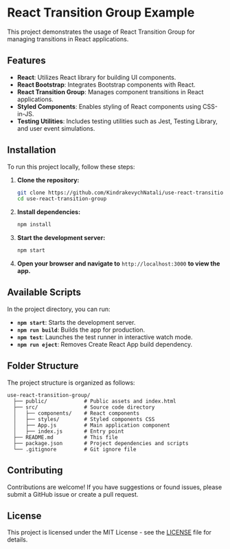 
# React Transition Group Example

This project demonstrates the usage of React Transition Group for managing transitions in React applications.

## **Features**

- **React**: Utilizes React library for building UI components.
- **React Bootstrap**: Integrates Bootstrap components with React.
- **React Transition Group**: Manages component transitions in React applications.
- **Styled Components**: Enables styling of React components using CSS-in-JS.
- **Testing Utilities**: Includes testing utilities such as Jest, Testing Library, and user event simulations.

## **Installation**

To run this project locally, follow these steps:

1. **Clone the repository:**

   ```bash
   git clone https://github.com/KindrakevychNatali/use-react-transition-group.git
   cd use-react-transition-group
   ```

2. **Install dependencies:**

   ```bash
   npm install
   ```

3. **Start the development server:**

   ```bash
   npm start
   ```

4. **Open your browser and navigate to** `http://localhost:3000` **to view the app.**

## **Available Scripts**

In the project directory, you can run:

- **`npm start`**: Starts the development server.
- **`npm run build`**: Builds the app for production.
- **`npm test`**: Launches the test runner in interactive watch mode.
- **`npm run eject`**: Removes Create React App build dependency.

## **Folder Structure**

The project structure is organized as follows:

```
use-react-transition-group/
  ├── public/            # Public assets and index.html
  ├── src/               # Source code directory
  │   ├── components/    # React components
  │   ├── styles/        # Styled components CSS
  │   ├── App.js         # Main application component
  │   ├── index.js       # Entry point
  ├── README.md          # This file
  ├── package.json       # Project dependencies and scripts
  └── .gitignore         # Git ignore file
```

## **Contributing**

Contributions are welcome! If you have suggestions or found issues, please submit a GitHub issue or create a pull request.

## **License**

This project is licensed under the MIT License - see the [LICENSE](LICENSE) file for details.

